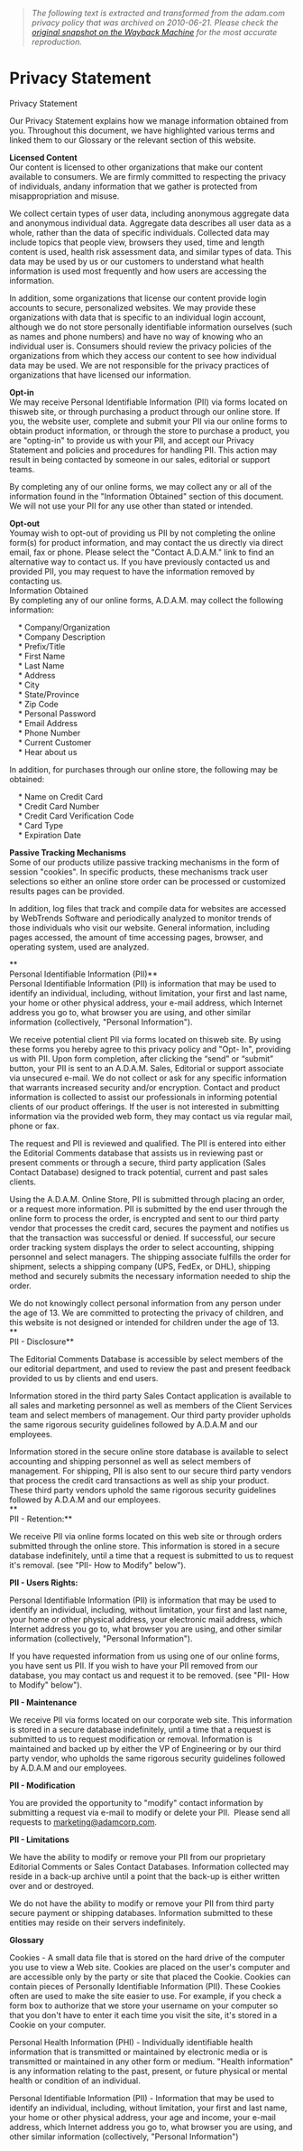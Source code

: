 > *The following text is extracted and transformed from the adam.com privacy policy that was archived on 2010-06-21. Please check the [original snapshot on the Wayback Machine](https://web.archive.org/web/20100621204021id_/http%3A//www.adam.com/privacyStatement.aspx) for the most accurate reproduction.*

# Privacy Statement

Privacy Statement 

Our Privacy Statement explains how we manage information obtained from you. Throughout this document, we have highlighted various terms and linked them to our Glossary or the relevant section of this website.

**Licensed Content**  
Our content is licensed to other organizations that make our content available to consumers. We are firmly committed to respecting the privacy of individuals, andany information that we gather is protected from misappropriation and misuse.

We collect certain types of user data, including anonymous aggregate data and anonymous individual data. Aggregate data describes all user data as a whole, rather than the data of specific individuals. Collected data may include topics that people view, browsers they used, time and length content is used, health risk assessment data, and similar types of data. This data may be used by us or our customers to understand what health information is used most frequently and how users are accessing the information.

In addition, some organizations that license our content provide login accounts to secure, personalized websites. We may provide these organizations with data that is specific to an individual login account, although we do not store personally identifiable information ourselves (such as names and phone numbers) and have no way of knowing who an individual user is. Consumers should review the privacy policies of the organizations from which they access our content to see how individual data may be used. We are not responsible for the privacy practices of organizations that have licensed our information.

**Opt-in**  
We may receive Personal Identifiable Information (PII) via forms located on thisweb site, or through purchasing a product through our online store. If you, the website user, complete and submit your PII via our online forms to obtain product information, or through the store to purchase a product, you are "opting-in" to provide us with your PII, and accept our Privacy Statement and policies and procedures for handling PII. This action may result in being contacted by someone in our sales, editorial or support teams.

By completing any of our online forms, we may collect any or all of the information found in the "Information Obtained" section of this document. We will not use your PII for any use other than stated or intended.

**Opt-out**  
Youmay wish to opt-out of providing us PII by not completing the online form(s) for product information, and may contact the us directly via direct email, fax or phone. Please select the "Contact A.D.A.M." link to find an alternative way to contact us. If you have previously contacted us and provided PII, you may request to have the information removed by contacting us.  
Information Obtained  
By completing any of our online forms, A.D.A.M. may collect the following information:

    * Company/Organization  
    * Company Description  
    * Prefix/Title  
    * First Name  
    * Last Name  
    * Address  
    * City  
    * State/Province  
    * Zip Code  
    * Personal Password  
    * Email Address  
    * Phone Number  
    * Current Customer  
    * Hear about us

In addition, for purchases through our online store, the following may be obtained:

    * Name on Credit Card  
    * Credit Card Number  
    * Credit Card Verification Code  
    * Card Type  
    * Expiration Date

**Passive Tracking Mechanisms**  
Some of our products utilize passive tracking mechanisms in the form of session "cookies". In specific products, these mechanisms track user selections so either an online store order can be processed or customized results pages can be provided.

In addition, log files that track and compile data for websites are accessed by WebTrends Software and periodically analyzed to monitor trends of those individuals who visit our website. General information, including pages accessed, the amount of time accessing pages, browser, and operating system, used are analyzed.

**  
Personal Identifiable Information (PII)**  
Personal Identifiable Information (PII) is information that may be used to identify an individual, including, without limitation, your first and last name, your home or other physical address, your e-mail address, which Internet address you go to, what browser you are using, and other similar information (collectively, "Personal Information").

We receive potential client PII via forms located on thisweb site. By using these forms you hereby agree to this privacy policy and "Opt- In", providing us with PII. Upon form completion, after clicking the “send” or “submit” button, your PII is sent to an A.D.A.M. Sales, Editorial or support associate via unsecured e-mail. We do not collect or ask for any specific information that warrants increased security and/or encryption. Contact and product information is collected to assist our professionals in informing potential clients of our product offerings. If the user is not interested in submitting information via the provided web form, they may contact us via regular mail, phone or fax.

The request and PII is reviewed and qualified. The PII is entered into either the Editorial Comments database that assists us in reviewing past or present comments or through a secure, third party application (Sales Contact Database) designed to track potential, current and past sales clients.

Using the A.D.A.M. Online Store, PII is submitted through placing an order, or a request more information. PII is submitted by the end user through the online form to process the order, is encrypted and sent to our third party vendor that processes the credit card, secures the payment and notifies us that the transaction was successful or denied. If successful, our secure order tracking system displays the order to select accounting, shipping personnel and select managers. The shipping associate fulfills the order for shipment, selects a shipping company (UPS, FedEx, or DHL), shipping method and securely submits the necessary information needed to ship the order.

We do not knowingly collect personal information from any person under the age of 13. We are committed to protecting the privacy of children, and this website is not designed or intended for children under the age of 13.  
**  
PII - Disclosure**

The Editorial Comments Database is accessible by select members of the our editorial department, and used to review the past and present feedback provided to us by clients and end users.

Information stored in the third party Sales Contact application is available to all sales and marketing personnel as well as members of the Client Services team and select members of management. Our third party provider upholds the same rigorous security guidelines followed by A.D.A.M and our employees.

Information stored in the secure online store database is available to select accounting and shipping personnel as well as select members of management. For shipping, PII is also sent to our secure third party vendors that process the credit card transactions as well as ship your product. These third party vendors uphold the same rigorous security guidelines followed by A.D.A.M and our employees.  
**  
PII - Retention:**

We receive PII via online forms located on this web site or through orders submitted through the online store. This information is stored in a secure database indefinitely, until a time that a request is submitted to us to request it's removal. (see "PII- How to Modify" below").

**PII - Users Rights:**

Personal Identifiable Information (PII) is information that may be used to identify an individual, including, without limitation, your first and last name, your home or other physical address, your electronic mail address, which Internet address you go to, what browser you are using, and other similar information (collectively, "Personal Information").

If you have requested information from us using one of our online forms, you have sent us PII. If you wish to have your PII removed from our database, you may contact us and request it to be removed. (see "PII- How to Modify" below").

**PII - Maintenance**

We receive PII via forms located on our corporate web site. This information is stored in a secure database indefinitely, until a time that a request is submitted to us to request modification or removal. Information is maintained and backed up by either the VP of Engineering or by our third party vendor, who upholds the same rigorous security guidelines followed by A.D.A.M and our employees.

**PII - Modification**

You are provided the opportunity to "modify" contact information by submitting a request via e-mail to modify or delete your PII.  Please send all requests to marketing@adamcorp.com. 

**PII - Limitations**

We have the ability to modify or remove your PII from our proprietary Editorial Comments or Sales Contact Databases. Information collected may reside in a back-up archive until a point that the back-up is either written over and or destroyed.

We do not have the ability to modify or remove your PII from third party secure payment or shipping databases. Information submitted to these entities may reside on their servers indefinitely.

**Glossary**

Cookies - A small data file that is stored on the hard drive of the computer you use to view a Web site. Cookies are placed on the user's computer and are accessible only by the party or site that placed the Cookie. Cookies can contain pieces of Personally Identifiable Information (PII). These Cookies often are used to make the site easier to use. For example, if you check a form box to authorize that we store your username on your computer so that you don't have to enter it each time you visit the site, it's stored in a Cookie on your computer.

Personal Health Information (PHI) - Individually identifiable health information that is transmitted or maintained by electronic media or is transmitted or maintained in any other form or medium. "Health information" is any information relating to the past, present, or future physical or mental health or condition of an individual.

Personal Identifiable Information (PII) - Information that may be used to identify an individual, including, without limitation, your first and last name, your home or other physical address, your age and income, your e-mail address, which Internet address you go to, what browser you are using, and other similar information (collectively, "Personal Information")
